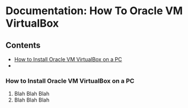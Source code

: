 # Documentation: How To Oracle VM VirtualBox

## Contents

* [How to Install Oracle VM VirtualBox on a PC](#How_to_Install_VirtualBox_on_a_PC)
* 



### <a name="How_to_Install_VirtualBox_on_a_PC"></a>How to Install Oracle VM VirtualBox on a PC
1. Blah Blah Blah
1. Blah Blah Blah